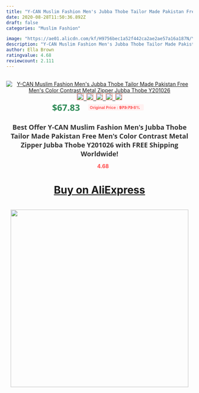 ```yaml
---
title: "Y-CAN Muslim Fashion Men's Jubba Thobe Tailor Made Pakistan Free Men's Color Contrast Metal Zipper Jubba Thobe Y201026"
date: 2020-08-28T11:50:36.892Z
draft: false
categories: "Muslim Fashion"

image: "https://ae01.alicdn.com/kf/H9756bec1a52f442ca2ae2ae57a16a187N/Y-CAN-Muslim-Fashion-Men-s-Jubba-Thobe-Tailor-Made-Pakistan-Free-Men-s-Color-Contrast.jpg"
description: "Y-CAN Muslim Fashion Men's Jubba Thobe Tailor Made Pakistan Free Men's Color Contrast Metal Zipper Jubba Thobe Y201026"
author: Ella Brown
ratingvalue: 4.68
reviewcount: 2.111
---
```

<br>
<div style="text-align: center;">
<a href="https://s.click.aliexpress.com/e/_AWi9Pf" target="_blank" rel="nofollow noopener noreferrer"><img alt="Y-CAN Muslim Fashion Men's Jubba Thobe Tailor Made Pakistan Free Men's Color Contrast Metal Zipper Jubba Thobe Y201026" class="magnifier-image" src="https://ae01.alicdn.com/kf/H9756bec1a52f442ca2ae2ae57a16a187N/Y-CAN-Muslim-Fashion-Men-s-Jubba-Thobe-Tailor-Made-Pakistan-Free-Men-s-Color-Contrast.jpg_640x640.jpg">
<br>
<img style="border:1px solid salmon" src="https://ae01.alicdn.com/kf/H9756bec1a52f442ca2ae2ae57a16a187N/Y-CAN-Muslim-Fashion-Men-s-Jubba-Thobe-Tailor-Made-Pakistan-Free-Men-s-Color-Contrast.jpg_120x120.jpg">&nbsp;&nbsp;<img style="border:1px solid salmon" src="https://ae01.alicdn.com/kf/Hd2e16e76bcb04d0b958d718271988c89R/Y-CAN-Muslim-Fashion-Men-s-Jubba-Thobe-Tailor-Made-Pakistan-Free-Men-s-Color-Contrast.jpg_120x120.jpg">&nbsp;&nbsp;<img style="border:1px solid salmon" src="https://ae01.alicdn.com/kf/H35b76bc1b6f24bd492419bc9603bf13b4/Y-CAN-Muslim-Fashion-Men-s-Jubba-Thobe-Tailor-Made-Pakistan-Free-Men-s-Color-Contrast.jpg_120x120.jpg">&nbsp;&nbsp;<img style="border:1px solid salmon" src="https://ae01.alicdn.com/kf/H9045fb51b89b4265b673013cb1749a253/Y-CAN-Muslim-Fashion-Men-s-Jubba-Thobe-Tailor-Made-Pakistan-Free-Men-s-Color-Contrast.jpg_120x120.jpg">&nbsp;&nbsp;<img style="border:1px solid salmon" src="https://ae01.alicdn.com/kf/H6433cef831e842529b26ced62590992dF/Y-CAN-Muslim-Fashion-Men-s-Jubba-Thobe-Tailor-Made-Pakistan-Free-Men-s-Color-Contrast.jpg_120x120.jpg"></a></div><br0>
<div style="text-align: center;"><span style="background-color: white; border: 0px; box-sizing: border-box; color: seagreen; display: inline-block; font-family: &quot;open sans&quot; , &quot;arial&quot; , &quot;helvetica&quot; , sans-serif , &quot;heiti&quot;; font-size: 24px; font-stretch: inherit; font-weight: 700; line-height: inherit; margin: 0px 10px 0px 0px; padding: 0px; vertical-align: middle;">$67.83 </span>
<span style="background: rgb(255 , 241 , 241); border-radius: 3px; border: 0px; box-sizing: border-box; color: #ff4747; display: inline-block; font-family: inherit; font-size: 12px; font-stretch: inherit; font-style: inherit; font-variant: inherit; font-weight: 600; line-height: inherit; margin: 0px; padding: 2px 5px; transform: scale(0.9); vertical-align: middle;">Original Price : <b style="text-decoration: line-through;">$73.73 </b> 8%&nbsp;&nbsp;</span></div>
<h1 style="color: #333333; display: inline-block; font-family: &quot;open sans&quot; , &quot;arial&quot; , &quot;helvetica&quot; , sans-serif , &quot;heiti&quot;; font-size: 18px; font-stretch: inherit; font-weight: 700; text-align: center;">Best Offer Y-CAN Muslim Fashion Men's Jubba Thobe Tailor Made Pakistan Free Men's Color Contrast Metal Zipper Jubba Thobe Y201026 with FREE Shipping Worldwide!</h1>
<div style="color: #ff4747; text-align: center;">
<img src="https://4.bp.blogspot.com/-M0ZcTcb-5uY/XleCXlxnR4I/AAAAAAAAAEc/OrjgMkXV1oMQFaCRZj5HQwOCBcu3w1FegCPcBGAYYCw/s1600/star.png" style="height: 15px;">&nbsp;<b>4.68</b></div>
<div class="button_cont" align="center"><a class="buynow_a" href="https://s.click.aliexpress.com/e/_AWi9Pf" target="_blank" rel="nofollow noopener noreferrer"><H1>Buy on AliExpress</H1></a></div><br>
<div class="separator" style="clear: both; text-align: center;">
<img src="https://lh3.googleusercontent.com/-pTy5HemUv9M/XlePHvY0dAI/AAAAAAAAAE4/0nX5iRUoIWY8eMW9Dpxeirr157OZliDIgCLcBGAsYHQ/s1600/badge.gif" width="480">
</div>
